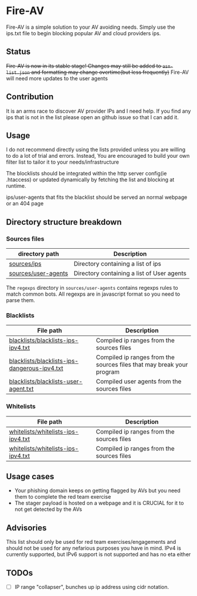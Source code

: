 # Fire-AV
Fire-AV is a simple solution to your AV avoiding needs. Simply use the ips.txt file to begin blocking popular AV and cloud providers ips.

## Status
~~Fire-AV is now in its stable stage! Changes may still be added to `asn-list.json` and formatting may change overtime(but less frequently)~~
Fire-AV will need more updates to the user agents

## Contribution
It is an arms race to discover AV provider IPs and I need help. If you find any ips that is not in the list please open an github issue so that I can add it.

## Usage
I do not recommend directly using the lists provided unless you are willing to do a lot of trial and errors. Instead, You are encouraged to build your own filter list to tailor it to your needs/infrastructure

The blocklists should be integrated within the http server config(ie .htaccess) or updated dynamically by fetching the list and blocking at runtime. 

ips/user-agents that fits the blacklist should be served an normal webpage or an 404 page

## Directory structure breakdown

### Sources files
|   directory path  |      Description      |
| ----------------- | --------------------- |
| [sources/ips](sources/ips) | Directory containing a list of ips |
| [sources/user-agents](sources/user-agents) | Directory containing a list of User agents |

The `regexps` directory in `sources/user-agents` contains regexps rules to match common bots. All regexps are in javascript format so you need to parse them.

### Blacklists
|     File path     |      Description      |
| ----------------- | --------------------- |
| [blacklists/blacklists-ips-ipv4.txt](blacklists/blacklists-ips-ipv4.txt) | Compiled ip ranges from the sources files |
| [blacklists/blacklists-ips-dangerous-ipv4.txt](blacklists/blacklists-ips-dangerous-ipv4.txt) | Compiled ip ranges from the sources files that may break your program |
| [blacklists/blacklists-user-agent.txt](blacklists/blacklists-user-agents.txt) | Compiled user agents from the sources files |

### Whitelists
|     File path     |      Description      |
| ----------------- | --------------------- |
| [whitelists/whitelists-ips-ipv4.txt](whitelists/whitelists-ips-ipv4.txt) | Compiled ip ranges from the sources files |
| [whitelists/whitelists-ips-ipv4.txt](whitelists/whitelists-user-agents.txt) | Compiled ip ranges from the sources files |

## Usage cases
- Your phishing domain keeps on getting flagged by AVs but you need them to complete the red team exercise
- The stager payload is hosted on a webpage and it is CRUCIAL for it to not get detected by the AVs

## Advisories
This list should only be used for red team exercises/engagements and should not be used for any nefarious purposes you have in mind.
IPv4 is currently supported, but IPv6 support is not supported and has no eta either

## TODOs
- [ ] IP range "collapser", bunches up ip address using cidr notation.